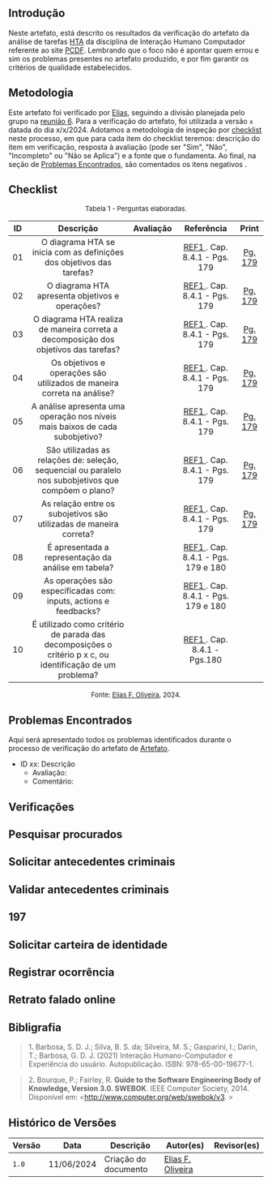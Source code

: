 ## Introdução

Neste artefato, está descrito os resultados da verificação do artefato da análise de tarefas [HTA](https://interacao-humano-computador.github.io/2024.1-PCDF/analise_requisitos1/analise_tarefas/hta/) da disciplina de Interação Humano Computador referente ao site [PCDF](https://www.pcdf.df.gov.br/). Lembrando que o foco não é apontar quem errou e sim os problemas presentes no artefato produzido, e por fim garantir os critérios de qualidade estabelecidos.

## Metodologia

Este artefato foi verificado por [Elias][EliasGH], seguindo a divisão planejada pelo grupo na [reunião 6](https://interacao-humano-computador.github.io/2024.1-Correios/atas/ata6/). Para a verificação do artefato, foi utilizada a versão `x` datada do dia x/x/2024. Adotamos a metodologia de inspeção por [checklist](#checklist-de-verificacao) neste processo, em que para cada item do checklist teremos: descrição do item em verificação, resposta à avaliação (pode ser "Sim", "Não", "Incompleto" ou "Não se Aplica") e a fonte que o fundamenta. Ao final, na seção de [Problemas Encontrados](#problemas-encontrados), são comentados os itens negativos .


## Checklist

<font size="2"><p style="text-align: center">Tabela 1 - Perguntas elaboradas.</p></font>


|ID| Descrição | Avaliação | Referência|Print|
|:--:|:--:|:--:|:--:|:--:|
|01| O diagrama HTA se inicia com as definições dos objetivos das tarefas?||<a href="#ref1"> REF1 </a>. Cap. 8.4.1 - Pgs. 179 | [Pg. 179](../../../../assets/prints_verificacao/elias/hta/reference_hta.png) |
|02| O diagrama HTA apresenta objetivos e operações? ||<a href="#ref1"> REF1 </a>. Cap. 8.4.1 - Pgs. 179| [Pg. 179](../../../../assets/prints_verificacao/elias/hta/reference_hta.png)|
|03| O diagrama HTA realiza de maneira correta a decomposição dos objetivos das tarefas? ||<a href="#ref1"> REF1 </a>. Cap. 8.4.1 - Pgs. 179|[Pg. 179](../../../../assets/prints_verificacao/elias/hta/reference_hta.png) |
|04| Os objetivos e operações são utilizados de maneira correta na análise? ||<a href="#ref1"> REF1 </a>. Cap. 8.4.1 - Pgs. 179| [Pg. 179](../../../../assets/prints_verificacao/elias/hta/reference_hta.png)|
|05| A análise apresenta uma operação nos níveis mais baixos de cada subobjetivo? ||<a href="#ref1"> REF1 </a>. Cap. 8.4.1 - Pgs. 179|[Pg. 179](../../../../assets/prints_verificacao/elias/hta/reference_hta.png) | 
|06| São utilizadas as relações de: seleção, sequencial ou paralelo nos subobjetivos que compõem o plano? ||<a href="#ref1"> REF1 </a>. Cap. 8.4.1 - Pgs. 179|[Pg. 179](../../../../assets/prints_verificacao/elias/hta/reference_hta.png) |
|07| As relação entre os subojetivos são utilizadas de maneira correta? ||<a href="#ref1"> REF1 </a>. Cap. 8.4.1 - Pgs. 179|[Pg. 179](../../../../assets/prints_verificacao/elias/hta/reference_hta.png) |
|08| É apresentada a representação da análise em tabela?  ||<a href="#ref1"> REF1 </a>. Cap. 8.4.1 - Pgs. 179 e 180| |
|09| As operações são especificadas com: inputs, actions e feedbacks? ||<a href="#ref1"> REF1 </a>. Cap. 8.4.1 - Pgs. 179 e 180| |
|10| É utilizado como critério de parada das decomposições o critério p x c, ou identificação de um problema? ||<a href="#ref1"> REF1 </a>. Cap. 8.4.1 - Pgs.180| |

<font size="2"><p style="text-align: center">Fonte: [Elias F. Oliveira][EliasGH], 2024.</p></font>


## Problemas Encontrados

Aqui será apresentado todos os problemas identificados durante o processo de verificação do artefato de [Artefato](https://requisitos-de-software.github.io/2024.1-PCDF/artefato).

- ID xx: Descrição
    - Avaliação:
    - Comentário:

## Verificações

## Pesquisar procurados

## Solicitar antecedentes criminais

## Validar antecedentes criminais

## 197

## Solicitar carteira de identidade

## Registrar ocorrência

## Retrato falado online


## Bibligrafia

> 1<a id="ref1">.</a> Barbosa, S. D. J.; Silva, B. S. da; Silveira, M. S.; Gasparini, I.; Darin, T.; Barbosa, G. D. J. (2021) Interação Humano-Computador e Experiência do usuário. Autopublicação. ISBN: 978-65-00-19677-1.

> 2<a id="ref2">.</a> Bourque, P.; Fairley, R. **Guide to the Software Engineering Body of Knowledge, Version 3.0. SWEBOK**. IEEE Computer Society, 2014. Disponível em: <http://www.computer.org/web/swebok/v3. >

## Histórico de Versões

| Versão | Data | Descrição | Autor(es) | Revisor(es) |
| --- | --- | --- | --- | --- |
| `1.0` | 11/06/2024 | Criação do documento | [Elias F. Oliveira](EliasGH) |

[GabrielfGH]: https://github.com/MMcLovin
[GabrielbGH]: https://github.com/https://github.com/Bertolazi
[ClaudioGH]: https://github.com/claudiohsc
[EliasGH]: https://www.github.com/EliasOliver21
[PabloGH]: https://github.com/pabloheika
[RicardoGH]: https://www.github.com/avmricardo